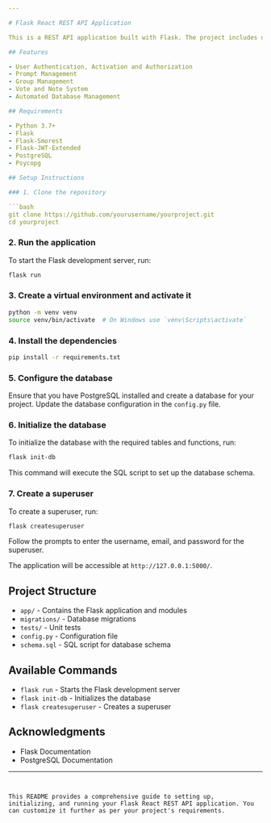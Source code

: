 ```yaml
---

# Flask React REST API Application

This is a REST API application built with Flask. The project includes user management, prompt management, and various functionalities as described in the database schema.

## Features

- User Authentication, Activation and Authorization
- Prompt Management
- Group Management
- Vote and Note System
- Automated Database Management

## Requirements

- Python 3.7+
- Flask
- Flask-Smorest
- Flask-JWT-Extended
- PostgreSQL
- Psycopg

## Setup Instructions

### 1. Clone the repository

```bash
git clone https://github.com/yourusername/yourproject.git
cd yourproject
```
### 2. Run the application

To start the Flask development server, run:

```bash
flask run
```

### 3. Create a virtual environment and activate it

```bash
python -m venv venv
source venv/bin/activate  # On Windows use `venv\Scripts\activate`
```

### 4. Install the dependencies

```bash
pip install -r requirements.txt
```

### 5. Configure the database

Ensure that you have PostgreSQL installed and create a database for your project. Update the database configuration in the `config.py` file.

### 6. Initialize the database

To initialize the database with the required tables and functions, run:

```bash
flask init-db
```

This command will execute the SQL script to set up the database schema.

### 7. Create a superuser

To create a superuser, run:

```bash
flask createsuperuser
```

Follow the prompts to enter the username, email, and password for the superuser.

The application will be accessible at `http://127.0.0.1:5000/`.

## Project Structure

- `app/` - Contains the Flask application and modules
- `migrations/` - Database migrations
- `tests/` - Unit tests
- `config.py` - Configuration file
- `schema.sql` - SQL script for database schema

## Available Commands

- `flask run` - Starts the Flask development server
- `flask init-db` - Initializes the database
- `flask createsuperuser` - Creates a superuser


## Acknowledgments

- Flask Documentation
- PostgreSQL Documentation

---
```


This README provides a comprehensive guide to setting up, initializing, and running your Flask React REST API application. You can customize it further as per your project's requirements.
